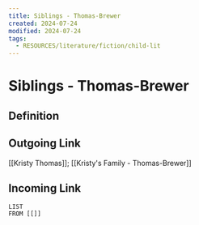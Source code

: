 ```yaml
---
title: Siblings - Thomas-Brewer
created: 2024-07-24
modified: 2024-07-24
tags:
  - RESOURCES/literature/fiction/child-lit
---
```

# Siblings - Thomas-Brewer
## Definition

## Outgoing Link
[[Kristy Thomas]]; [[Kristy's Family - Thomas-Brewer]]
## Incoming Link
```dataview
LIST
FROM [[]]
```

